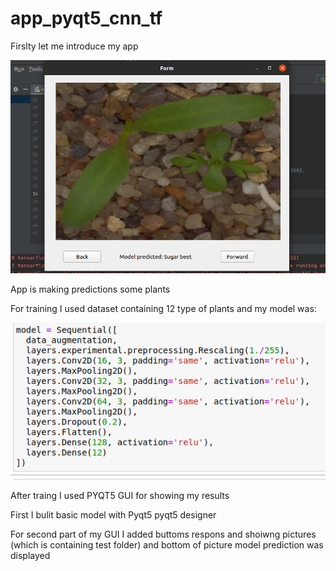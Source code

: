 # app_pyqt5_cnn_tf

Firslty let me introduce my app 

![](https://github.com/tural327/app_pyqt5_cnn_tf/blob/master/result.png)

App is making predictions some plants

For training I used dataset containing 12 type of plants and my model was:

![](https://github.com/tural327/app_pyqt5_cnn_tf/blob/master/model_CNN.png)

After traing I used PYQT5 GUI for showing my results

First I bulit basic model with Pyqt5 pyqt5 designer

For second part of my GUI I added buttoms respons and shoiwng pictures (which is containing test folder) and 
bottom of picture model prediction was displayed

